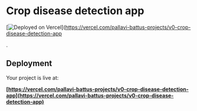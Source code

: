 # Crop disease detection app


[![Deployed on Vercel](https://img.shields.io/badge/Deployed%20on-Vercel-black?style=for-the-badge&logo=vercel)](https://vercel.com/pallavi-battus-projects/v0-crop-disease-detection-app


.

## Deployment

Your project is live at:

**[https://vercel.com/pallavi-battus-projects/v0-crop-disease-detection-app](https://vercel.com/pallavi-battus-projects/v0-crop-disease-detection-app)**



